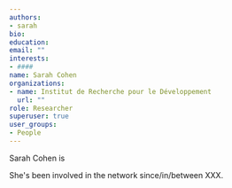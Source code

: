 ```yaml
---
authors:
- sarah
bio: 
education:
email: ""
interests:
- ####
name: Sarah Cohen
organizations:
- name: Institut de Recherche pour le Développement
  url: ""
role: Researcher
superuser: true
user_groups:
- People
---
```


Sarah Cohen is 

She's been involved in the network since/in/between XXX.
 ####
 

